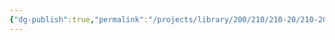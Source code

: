 ```yaml
---
{"dg-publish":true,"permalink":"/projects/library/200/210/210-20/210-20-a/","noteIcon":"0","created":"2024-02-05T10:37:53.107+09:00","updated":"2024-02-17T12:36:17.765+09:00"}
---
```




